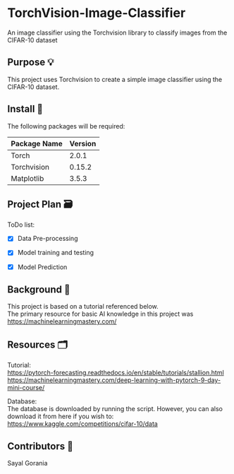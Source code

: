 # TorchVision-Image-Classifier
An image classifier using the Torchvision library to classify images from the CIFAR-10 dataset

## Purpose 💡
This project uses Torchvision to create a simple image classifier using the CIFAR-10 dataset. 
  
  
## Install 📑
The following packages will be required:

| Package Name | Version |
| ------------ | ------- |
| Torch        |  2.0.1  |
| Torchvision  |  0.15.2 |
| Matplotlib   |  3.5.3  |
  
## Project Plan 🗃️
ToDo list:
- [x] Data Pre-processing
- [x] Model training and testing
- [x] Model Prediction
  
  
## Background 🔎
This project is based on a tutorial referenced below.  
The primary resource for basic AI knowledge in this project was https://machinelearningmastery.com/
  
  
## Resources 🗂️
Tutorial:  
[https://pytorch-forecasting.readthedocs.io/en/stable/tutorials/stallion.html ](https://machinelearningmastery.com/deep-learning-with-pytorch-9-day-mini-course/)https://machinelearningmastery.com/deep-learning-with-pytorch-9-day-mini-course/  

Database:  
The database is downloaded by running the script. However, you can also download it from here if you wish to:  
https://www.kaggle.com/competitions/cifar-10/data
  
  
## Contributors 👥
Sayal Gorania 
